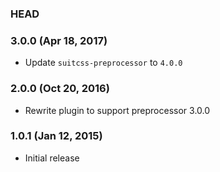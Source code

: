 ### HEAD

### 3.0.0 (Apr 18, 2017)

* Update `suitcss-preprocessor` to `4.0.0`

### 2.0.0 (Oct 20, 2016)

* Rewrite plugin to support preprocessor 3.0.0

### 1.0.1 (Jan 12, 2015)

* Initial release
